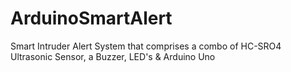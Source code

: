 # ArduinoSmartAlert
Smart Intruder Alert System that comprises a combo of HC-SRO4 Ultrasonic Sensor, a Buzzer, LED's & Arduino Uno
